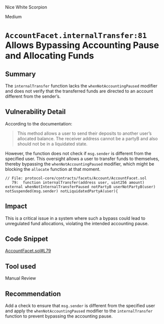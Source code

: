 Nice White Scorpion

Medium

# `AccountFacet.internalTransfer:81` Allows Bypassing Accounting Pause and Allocating Funds

## Summary

The `internalTransfer` function lacks the `whenNotAccountingPaused` modifier and does not verify that the transferred funds are directed to an account different from the sender’s.

## Vulnerability Detail

According to the documentation:
> This method allows a user to send their deposits to another user’s allocated balance. The receiver address cannot be a partyB and also should not be in a liquidated state.

However, the function does not check if `msg.sender` is different from the specified user. This oversight allows a user to transfer funds to themselves, thereby bypassing the `whenNotAccountingPaused` modifier, which might be blocking the `allocate` function at that moment.

```solidity
// File: protocol-core/contracts/facets/Account/AccountFacet.sol
   79: 	function internalTransfer(address user, uint256 amount) external whenNotInternalTransferPaused notPartyB userNotPartyB(user) notSuspended(msg.sender) notLiquidatedPartyA(user){
```

## Impact

This is a critical issue in a system where such a bypass could lead to unregulated fund allocations, violating the intended accounting pause.

## Code Snippet

[AccountFacet.sol#L79](https://github.com/sherlock-audit/2024-06-symmetrical-update-2/blob/f5b76ca33f5f05b927a9c0f2f57938e919d6420b/protocol-core/contracts/facets/Account/AccountFacet.sol#L79)

## Tool used

Manual Review

## Recommendation

Add a check to ensure that `msg.sender` is different from the specified user and apply the `whenNotAccountingPaused` modifier to the `internalTransfer` function to prevent bypassing the accounting pause.